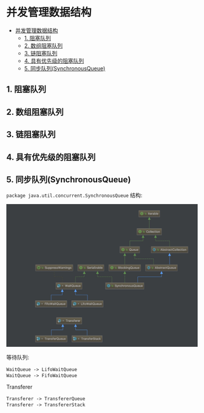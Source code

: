 # 并发管理数据结构

- [并发管理数据结构](#%E5%B9%B6%E5%8F%91%E7%AE%A1%E7%90%86%E6%95%B0%E6%8D%AE%E7%BB%93%E6%9E%84)
    - [1. 阻塞队列](#1-%E9%98%BB%E5%A1%9E%E9%98%9F%E5%88%97)
    - [2. 数组阻塞队列](#2-%E6%95%B0%E7%BB%84%E9%98%BB%E5%A1%9E%E9%98%9F%E5%88%97)
    - [3. 链阻塞队列](#3-%E9%93%BE%E9%98%BB%E5%A1%9E%E9%98%9F%E5%88%97)
    - [4. 具有优先级的阻塞队列](#4-%E5%85%B7%E6%9C%89%E4%BC%98%E5%85%88%E7%BA%A7%E7%9A%84%E9%98%BB%E5%A1%9E%E9%98%9F%E5%88%97)
    - [5. 同步队列(SynchronousQueue)](#5-%E5%90%8C%E6%AD%A5%E9%98%9F%E5%88%97synchronousqueue)

## 1. 阻塞队列

## 2. 数组阻塞队列

## 3. 链阻塞队列

## 4. 具有优先级的阻塞队列

## 5. 同步队列(SynchronousQueue)

`package java.util.concurrent.SynchronousQueue` 结构:

![image](imgs/SynchronousQueue_uml.jpg)

等待队列:

```graph
WaitQueue -> LifoWaitQueue
WaitQueue -> FifoWaitQueue 
```

Transferer

```
Transferer -> TransfererQueue
Transferer -> TransfererStack
```
